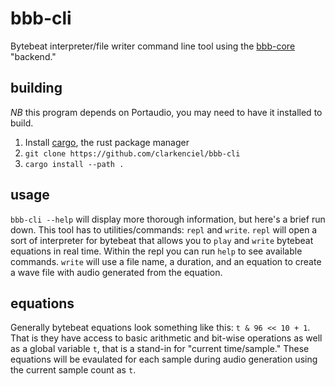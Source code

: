 # bbb-cli

Bytebeat interpreter/file writer command line tool using the [bbb-core](https://github.com/clarkenciel/bbb-core) "backend."

## building
*NB* this program depends on Portaudio, you may need to have it installed to build.

1. Install [cargo](http://doc.crates.io/), the rust package manager
2. `git clone https://github.com/clarkenciel/bbb-cli`
3. `cargo install --path .`

## usage
`bbb-cli --help` will display more thorough information, but here's a brief run down.
This tool has to utilities/commands: `repl` and `write`.
`repl` will open a sort of interpreter for bytebeat that allows you to `play` and `write` bytebeat equations in real time. Within the repl you can run `help` to see available commands.
`write` will use a file name, a duration, and an equation to create a wave file with audio generated from the equation.

## equations
Generally bytebeat equations look something like this: `t & 96 << 10 + 1`. That is they have access to basic arithmetic and bit-wise operations as well as a global variable `t`, that is a stand-in for "current time/sample." These equations will be evaulated for each sample during audio generation using the current sample count as `t`.
